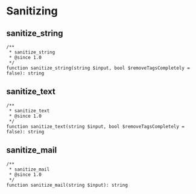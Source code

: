 # Sanitizing

## sanitize_string

```
/**
 * sanitize_string
 * @since 1.0
 */
function sanitize_string(string $input, bool $removeTagsCompletely = false): string
```

## sanitize_text

```
/**
 * sanitize_text
 * @since 1.0
 */
function sanitize_text(string $input, bool $removeTagsCompletely = false): string
```

## sanitize_mail

```
/**
 * sanitize_mail
 * @since 1.0
 */
function sanitize_mail(string $input): string
```